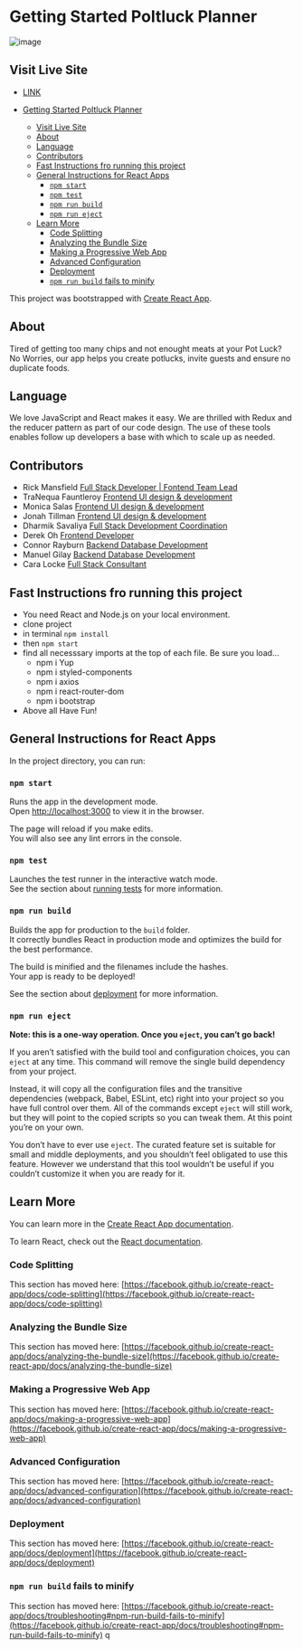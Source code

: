 # Getting Started Poltluck Planner
![image](../assets/../Potluck-U3-FE-20210823/Assets/images/food3.jpg)

## Visit Live Site 
- [LINK](https://potluck082021.vercel.app/)
  
- [Getting Started Poltluck Planner](#getting-started-poltluck-planner)
  - [Visit Live Site](#visit-live-site)
  - [About](#about)
  - [Language](#language)
  - [Contributors](#contributors)
  - [Fast Instructions fro running this project](#fast-instructions-fro-running-this-project)
  - [General Instructions for React Apps](#general-instructions-for-react-apps)
    - [`npm start`](#npm-start)
    - [`npm test`](#npm-test)
    - [`npm run build`](#npm-run-build)
    - [`npm run eject`](#npm-run-eject)
  - [Learn More](#learn-more)
    - [Code Splitting](#code-splitting)
    - [Analyzing the Bundle Size](#analyzing-the-bundle-size)
    - [Making a Progressive Web App](#making-a-progressive-web-app)
    - [Advanced Configuration](#advanced-configuration)
    - [Deployment](#deployment)
    - [`npm run build` fails to minify](#npm-run-build-fails-to-minify)

This project was bootstrapped with [Create React App](https://github.com/facebook/create-react-app).

## About 
Tired of getting too many chips and not enought meats at your Pot Luck? No Worries, our app helps you create potlucks, invite guests and ensure no duplicate foods. 

## Language
We love JavaScript and React makes it easy. We are thrilled with Redux and the reducer pattern as part of our code design. The use of these tools enables follow up developers a base with which to scale up as needed. 

## Contributors
- Rick Mansfield [Full Stack Developer | Fontend Team Lead](https://rickmansfield.github.io/PortfolioWRM2021v2/)
- TraNequa Fauntleroy [Frontend UI design & development]()
- Monica Salas [Frontend UI design & development]()
- Jonah Tillman [Frontend UI design & development]()
- Dharmik Savaliya [Full Stack Development Coordination]()
- Derek Oh [Frontend Developer]()
- Connor Rayburn [Backend Database Development]()
- Manuel Gilay [Backend Database Development]()
- Cara Locke [Full Stack Consultant]()

## Fast Instructions fro running this project
  - You need React and Node.js on your local environment. 
  - clone project
  - in terminal ```npm install```
  - then ```npm start```
  - find all necesssary imports at the top of each file. Be sure you load...
    -  npm i Yup
    -  npm i styled-components
    -  npm i axios
    -  npm i react-router-dom
    -  npm i bootstrap
  - Above all Have Fun!

## General Instructions for React Apps

In the project directory, you can run:

### `npm start`

Runs the app in the development mode.\
Open [http://localhost:3000](http://localhost:3000) to view it in the browser.

The page will reload if you make edits.\
You will also see any lint errors in the console.

### `npm test`

Launches the test runner in the interactive watch mode.\
See the section about [running tests](https://facebook.github.io/create-react-app/docs/running-tests) for more information.

### `npm run build`

Builds the app for production to the `build` folder.\
It correctly bundles React in production mode and optimizes the build for the best performance.

The build is minified and the filenames include the hashes.\
Your app is ready to be deployed!

See the section about [deployment](https://facebook.github.io/create-react-app/docs/deployment) for more information.

### `npm run eject`

**Note: this is a one-way operation. Once you `eject`, you can’t go back!**

If you aren’t satisfied with the build tool and configuration choices, you can `eject` at any time. This command will remove the single build dependency from your project.

Instead, it will copy all the configuration files and the transitive dependencies (webpack, Babel, ESLint, etc) right into your project so you have full control over them. All of the commands except `eject` will still work, but they will point to the copied scripts so you can tweak them. At this point you’re on your own.

You don’t have to ever use `eject`. The curated feature set is suitable for small and middle deployments, and you shouldn’t feel obligated to use this feature. However we understand that this tool wouldn’t be useful if you couldn’t customize it when you are ready for it.

## Learn More

You can learn more in the [Create React App documentation](https://facebook.github.io/create-react-app/docs/getting-started).

To learn React, check out the [React documentation](https://reactjs.org/).

### Code Splitting

This section has moved here: [https://facebook.github.io/create-react-app/docs/code-splitting](https://facebook.github.io/create-react-app/docs/code-splitting)

### Analyzing the Bundle Size

This section has moved here: [https://facebook.github.io/create-react-app/docs/analyzing-the-bundle-size](https://facebook.github.io/create-react-app/docs/analyzing-the-bundle-size)

### Making a Progressive Web App

This section has moved here: [https://facebook.github.io/create-react-app/docs/making-a-progressive-web-app](https://facebook.github.io/create-react-app/docs/making-a-progressive-web-app)

### Advanced Configuration

This section has moved here: [https://facebook.github.io/create-react-app/docs/advanced-configuration](https://facebook.github.io/create-react-app/docs/advanced-configuration)

### Deployment

This section has moved here: [https://facebook.github.io/create-react-app/docs/deployment](https://facebook.github.io/create-react-app/docs/deployment)

### `npm run build` fails to minify

This section has moved here: [https://facebook.github.io/create-react-app/docs/troubleshooting#npm-run-build-fails-to-minify](https://facebook.github.io/create-react-app/docs/troubleshooting#npm-run-build-fails-to-minify)
q
